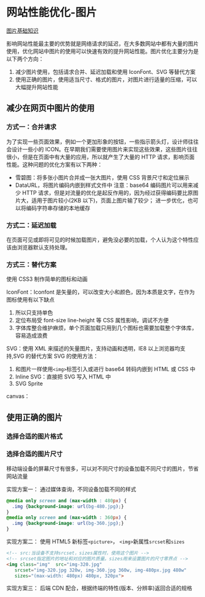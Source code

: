 # 网站性能优化-图片

[图片基础知识](../../03-Html/图像/图片.md)

影响网站性能最主要的优势就是网络请求的延迟，在大多数网站中都有大量的图片使用，优化网站中图片的使用可以快速有效的提升网站性能。图片优化主要分为是以下两个方向：

1. 减少图片使用，包括请求合并、延迟加载和使用 IconFont、SVG 等替代方案
2. 使用正确的图片，使用适当尺寸、格式的图片，对图片进行适量的压缩，可以大幅提升网站性能

## 减少在网页中图片的使用

### 方式一：合并请求

为了实现一些页面效果，例如一个更加形象的按钮，一些指示箭头灯，设计师往往会设计一些小的 ICON。在早期我们需要使用图片来实现这些效果，这些图片往往很小，但是在页面中有大量的应用，所以就产生了大量的 HTTP 请求，影响页面性能。这种问题的优化方案有以下两种：

- 雪碧图：将多张小图片合并成一张大图片，使用 CSS 背景尺寸和定位展示
- DataURL，将图片编码内嵌到样式文件中
  注意：base64 编码图片可以用来减少 HTTP 请求，但是对流量的优化是起反作用的，因为经过获得编码要比原图片大，适用于图片较小(2KB 以下)，页面上图片输了较少；
  进一步优化，也可以将编码字符串存储的本地缓存

### 方式二：延迟加载

在页面可见或即将可见的时候加载图片，避免没必要的加载，个人认为这个特性应该由浏览器默认支持处理。

### 方式三：替代方案

使用 CSS3 制作简单的图标和动画

IconFont：Iconfont 是矢量的，可以改变大小和颜色，因为本质是文字，在作为图标使用有以下缺点

1. 所以只支持单色
2. 定位布局受 font-size line-height 等 CSS 属性影响，调试不方便
3. 字体库整合维护麻烦，单个页面加载只用到几个图标也需要加载整个字体库，容易造成浪费

SVG：使用 XML 来描述的矢量图片，支持动画和透明，IE8 以上浏览器均支持,SVG 的替代方案
SVG 的使用方法：

1. 和图片一样使用`<img>`标签引入或进行 base64 转码内嵌到 HTML 或 CSS 中
2. Inline SVG：直接把 SVG 写入 HTML 中
3. SVG Sprite

canvas：

## 使用正确的图片

### 选择合适的图片格式

### 选择合适的图片尺寸

移动端设备的屏幕尺寸有很多，可以对不同尺寸的设备加载不同尺寸的图片，节省网站流量

实现方案一： 通过媒体查询，不同设备加载不同的样式

```CSS
@media only screen and (max-width : 480px) {
  .img {background-image: url(bg-480.jpg);}
}
@media only screen and (max-width : 360px) {
  .img {background-image: url(bg-360.jpg);}
}
```

实现方案二： 使用 HTML5 新标签`<picture>`， `<img>`新属性`srcset`和`sizes`

```HTML
<!-- src:当设备不支持srcset，sizes属性时，使用这个图片 -->
<!-- srcset指定图片的地址和对应的图片质量。sizes用来设置图片的尺寸零界点 -->
<img class="img"  src="img-320.jpg"
   srcset="img-320.jpg 320w, img-360.jpg 360w, img-480px.jpg 480w"
   sizes="(max-width: 480px) 480px, 320px">
```

实现方案三： 后端 CDN 配合，根据终端的特性(版本、分辨率)返回合适的规格

